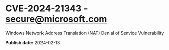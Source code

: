 # CVE-2024-21343 - secure@microsoft.com

Windows Network Address Translation (NAT) Denial of Service Vulnerability

**Publish date:** 2024-02-13
